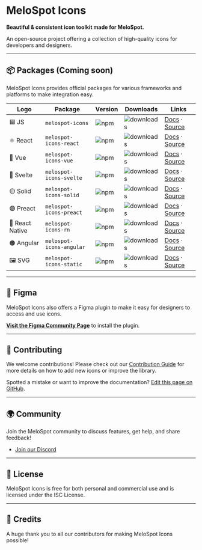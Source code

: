 # MeloSpot Icons

**Beautiful & consistent icon toolkit made for MeloSpot.**

An open-source project offering a collection of high-quality icons for developers and designers.

---

## 📦 Packages (Coming soon)

MeloSpot Icons provides official packages for various frameworks and platforms to make integration easy.

| Logo         | Package                  | Version | Downloads | Links               |
|-------------|--------------------------|---------|-----------|----------------------|
| 🟦 JS       | `melospot-icons`         | ![npm](https://img.shields.io/npm/v/melospot-icons?label=version) | ![downloads](https://img.shields.io/npm/dm/melospot-icons?label=downloads) | [Docs](#) · [Source](#) |
| ⚛️ React    | `melospot-icons-react`   | ![npm](https://img.shields.io/npm/v/melospot-icons-react?label=version) | ![downloads](https://img.shields.io/npm/dm/melospot-icons-react?label=downloads) | [Docs](#) · [Source](#) |
| 🔷 Vue      | `melospot-icons-vue`     | ![npm](https://img.shields.io/npm/v/melospot-icons-vue?label=version) | ![downloads](https://img.shields.io/npm/dm/melospot-icons-vue?label=downloads) | [Docs](#) · [Source](#) |
| 🔴 Svelte   | `melospot-icons-svelte`  | ![npm](https://img.shields.io/npm/v/melospot-icons-svelte?label=version) | ![downloads](https://img.shields.io/npm/dm/melospot-icons-svelte?label=downloads) | [Docs](#) · [Source](#) |
| 🟡 Solid    | `melospot-icons-solid`   | ![npm](https://img.shields.io/npm/v/melospot-icons-solid?label=version) | ![downloads](https://img.shields.io/npm/dm/melospot-icons-solid?label=downloads) | [Docs](#) · [Source](#) |
| 🟣 Preact   | `melospot-icons-preact`  | ![npm](https://img.shields.io/npm/v/melospot-icons-preact?label=version) | ![downloads](https://img.shields.io/npm/dm/melospot-icons-preact?label=downloads) | [Docs](#) · [Source](#) |
| 📱 React Native | `melospot-icons-rn` | ![npm](https://img.shields.io/npm/v/melospot-icons-rn?label=version) | ![downloads](https://img.shields.io/npm/dm/melospot-icons-rn?label=downloads) | [Docs](#) · [Source](#) |
| 🟠 Angular  | `melospot-icons-angular` | ![npm](https://img.shields.io/npm/v/melospot-icons-angular?label=version) | ![downloads](https://img.shields.io/npm/dm/melospot-icons-angular?label=downloads) | [Docs](#) · [Source](#) |
| 🖼️ SVG      | `melospot-icons-static`  | ![npm](https://img.shields.io/npm/v/melospot-icons-static?label=version) | ![downloads](https://img.shields.io/npm/dm/melospot-icons-static?label=downloads) | [Docs](#) · [Source](https://www.npmjs.com/package/melospot-icons-static) |

---

## 🎨 Figma

MeloSpot Icons also offers a Figma plugin to make it easy for designers to access and use icons.

[**Visit the Figma Community Page**](https://www.figma.com/design/oFT9D8NNQLqIWu9G0pSYfd/MeloSpot-Icons?m=auto&t=xvRJ4E9hbLQPwaDt-6) to install the plugin.

---

## 🤝 Contributing

We welcome contributions! Please check out our [Contribution Guide](#) for more details on how to add new icons or improve the library.

Spotted a mistake or want to improve the documentation? [Edit this page on GitHub](#).

---

## 🌍 Community

Join the MeloSpot community to discuss features, get help, and share feedback!

- [Join our Discord](https://discord.gg/cksKVD4x)

---

## 📜 License

MeloSpot Icons is free for both personal and commercial use and is licensed under the ISC License.

---

## 💖 Credits

A huge thank you to all our contributors for making MeloSpot Icons possible!

<!-- ---

## 🚀 Sponsors

This project is proudly supported by:

Powered by **Vercel**

Thank you to our awesome backers! 🎉
 -->
